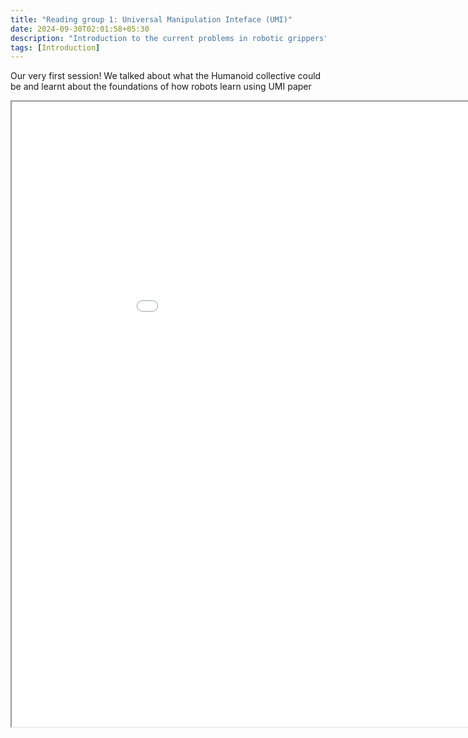 ```yaml
---
title: "Reading group 1: Universal Manipulation Inteface (UMI)"
date: 2024-09-30T02:01:58+05:30
description: "Introduction to the current problems in robotic grippers"
tags: [Introduction]
---
```


Our very first session! We talked about what the Humanoid collective could be and learnt about the foundations of how robots learn using UMI paper

<iframe src="/UMI.pdf"  width="1000" height="1000" height="600px"></iframe>